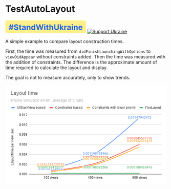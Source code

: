 # TestAutoLayout


[![StandWithUkraine](https://raw.githubusercontent.com/vshymanskyy/StandWithUkraine/main/badges/StandWithUkraine.svg)](https://github.com/vshymanskyy/StandWithUkraine/blob/main/docs/README.md)
[![Support Ukraine](https://img.shields.io/badge/Support-Ukraine-FFD500?style=flat&labelColor=005BBB)](https://opensource.fb.com/support-ukraine)


A simple example to compare layout construction times.


First, the time was measured from `didFinishLaunchingWithOptions` to `viewDidAppear` without constraints added.
Then the time was measured with the addition of constraints.
The difference is the approximate amount of time required to calculate the layout and display.


The goal is not to measure accurately, only to show trends.


![Measurements](https://raw.githubusercontent.com/VAndrJ/TestAutoLayout/master/Resources/layout_time.png)
